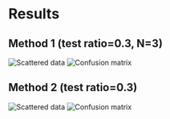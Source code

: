 # Results
## Method 1 (test ratio=0.3, N=3)
![Scattered data](/test_ratio=0.3_N=3_scatter/)
![Confusion matrix](/test_ratio=0.3_N=3_confusion_matrix/)

## Method 2 (test ratio=0.3)
![Scattered data](/test_ratio=0.3_method2_scatter/)
![Confusion matrix](/test_ratio=0.3_method2_confusion_matrix/)
